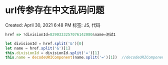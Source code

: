 # url传参存在中文乱码问题

Created: April 30, 2021 6:48 PM
标签: JS, 代码

```jsx
href => ?divisionId=8290333257076142080&name=测试1

let divisionId = href.split('&')[0]
let name = href.split('&')[1]
this.divisionId = divisionId.split('=')[1]
this.name = decodeURIComponent(name.split('=')[1])  //decodeURIComponent针对单个参数进行解码  decodeURI针对整个参数进行解码
```